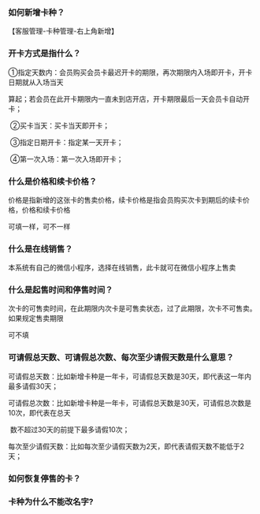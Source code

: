 ### 如何新增卡种？

【客服管理-卡种管理-右上角新增】

### 开卡方式是指什么？

​    ①指定天数内：会员购买会员卡最迟开卡的期限，再次期限内入场即开卡，开卡日期就从入场当天

​        算起；若会员在此开卡期限内一直未到店开店，开卡期限最后一天会员卡自动开卡；      

​     ②买卡当天：买卡当天即开卡；

​     ③指定日期开卡：指定某一天开卡；

​     ④第一次入场：第一次入场即开卡；

### 什么是价格和续卡价格？

价格是指新增的这张卡的售卖价格，续卡价格是指会员购买次卡到期后的续卡价格，价格和续卡价格

可填一样，可不一样

### 什么是在线销售？

本系统有自己的微信小程序，选择在线销售，此卡就可在微信小程序上售卖

### 什么是起售时间和停售时间？

次卡的可售卖时间，在此期限内次卡是可售卖状态，过了此期限，次卡不可售卖。如果规定售卖期限

可不填

### 可请假总天数、可请假总次数、每次至少请假天数是什么意思？

可请假总天数：比如新增卡种是一年卡，可请假总天数是30天，即代表这一年内最多请假30天；

可请假总次数：比如新增卡种是一年卡，可请假总天数是30天，可请假总次数是10次，即代表在总天

​                           数不超过30天的前提下最多请假10次；

每次至少请假天数：比如每次至少请假天数为2天，即代表请假天数不能低于2天；

### 如何恢复停售的卡？

### 卡种为什么不能改名字?

